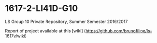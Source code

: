 # 1617-2-LI41D-G10
LS Group 10 Private Repository, Summer Semester 2016/2017

Report of project available at this 
[wiki]
(https://github.com/brunofilipe/ls-1617v/wiki)

